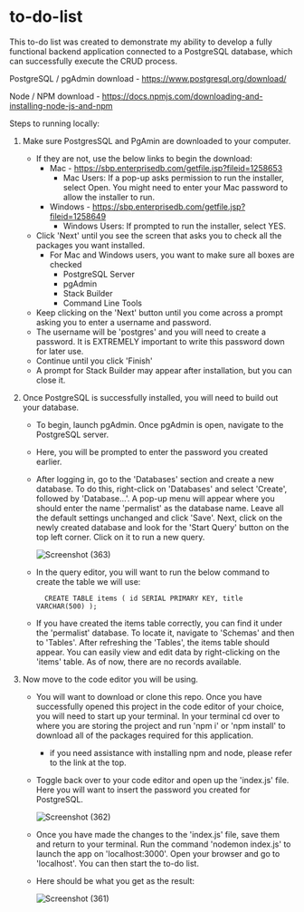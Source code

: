 # to-do-list
This to-do list was created to demonstrate my ability to develop a fully functional backend application connected to a PostgreSQL database, which can successfully execute the CRUD process.


PostgreSQL / pgAdmin download - https://www.postgresql.org/download/ 

Node / NPM download - https://docs.npmjs.com/downloading-and-installing-node-js-and-npm

Steps to running locally:

1. Make sure PostgresSQL and PgAmin are downloaded to your computer.
   - If they are not, use the below links to begin the download:
     - Mac - https://sbp.enterprisedb.com/getfile.jsp?fileid=1258653
         - Mac Users: If a pop-up asks permission to run the installer, select Open. You might need to enter your Mac password to allow the installer to run.
     - Windows - https://sbp.enterprisedb.com/getfile.jsp?fileid=1258649
         - Windows Users: If prompted to run the installer, select YES.
    - Click 'Next' until you see the screen that asks you to check all the packages you want installed.
      - For Mac and Windows users, you want to make sure all boxes are checked
        - PostgreSQL Server
        - pgAdmin
        - Stack Builder
        - Command Line Tools
    - Keep clicking on the 'Next' button until you come across a prompt asking you to enter a username and password.
    - The username will be 'postgres' and you will need to create a password. It is EXTREMELY important to write this password down for later use.
    - Continue until you click 'Finish'
    - A prompt for Stack Builder may appear after installation, but you can close it.
2. Once PostgreSQL is successfully installed, you will need to build out your database.
   - To begin, launch pgAdmin. Once pgAdmin is open, navigate to the PostgreSQL server.
   - Here, you will be prompted to enter the password you created earlier.
   - After logging in, go to the 'Databases' section and create a new database. To do this, right-click on 'Databases' and select 'Create', followed by 'Database...'. A pop-up menu will appear where you should enter the name 'permalist' as the database name. Leave all the default settings unchanged and click 'Save'. Next, click on the newly created database and look for the 'Start Query' button on the top left corner. Click on it to run a new query.

       ![Screenshot (363)](https://github.com/gkilch1/to-do-list/assets/113639024/71c3de4f-f56a-49f6-a2c9-47e4fefc6fa7)


    - In the query editor, you will want to run the below command to create the table we will use:

            CREATE TABLE items ( id SERIAL PRIMARY KEY, title VARCHAR(500) );
      
    - If you have created the items table correctly, you can find it under the 'permalist' database. To locate it, navigate to 'Schemas' and then to 'Tables'. After refreshing the 'Tables', the items table should appear. You can easily view and edit data by right-clicking on the 'items' table. As of now, there are no records available.

3. Now move to the code editor you will be using.
   - You will want to download or clone this repo. Once you have successfully opened this project in the code editor of your choice, you will need to start up your terminal. In your terminal cd over to where you are storing the project and run 'npm i' or 'npm install' to download all of the packages required for this application.
       - if you need assistance with installing npm and node, please refer to the link at the top.
   - Toggle back over to your code editor and open up the 'index.js' file. Here you will want to insert the password you created for PostgreSQL.
     
        ![Screenshot (362)](https://github.com/gkilch1/to-do-list/assets/113639024/ecc7e8b6-4a95-445c-9d5e-9b903a8c7ec9)

    - Once you have made the changes to the 'index.js' file, save them and return to your terminal. Run the command 'nodemon index.js' to launch the app on 'localhost:3000'. Open your browser and go to 'localhost'. You can then start the to-do list.

     - Here should be what you get as the result:

       ![Screenshot (361)](https://github.com/gkilch1/to-do-list/assets/113639024/8f466f7c-8833-4099-bc9e-d4af9029be3f)




